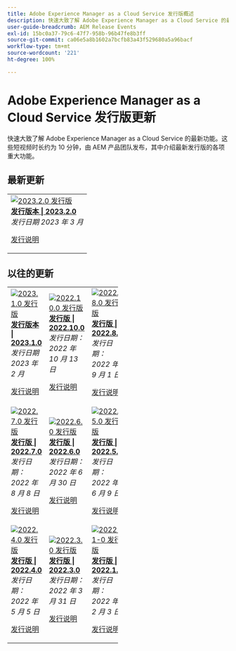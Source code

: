 ```yaml
---
title: Adobe Experience Manager as a Cloud Service 发行版概述
description: 快速大致了解 Adobe Experience Manager as a Cloud Service 的最新功能
user-guide-breadcrumb: AEM Release Events
exl-id: 15bc0a37-79c6-47f7-958b-96b47fe8b3ff
source-git-commit: ca06e5a8b1602a7bcfb83a43f529680a5a96bacf
workflow-type: tm+mt
source-wordcount: '221'
ht-degree: 100%

---
```


<!--
# Adobe Experience Manager as a Cloud Service release updates

Get a quick overview of the latest features on Adobe Experience Manager as a Cloud Service. These are short, roughly 10 minutes videos delivered by the AEM product team that share highlights of the latest release.

## Latest Update

<table style="max-width: 50%;">
  <tr>
    <td>
      <a href="2023/2023-4-0.md">
        <img alt="2023.4.0 Release" src="2023/assets/2023-4-0-thumb.png" />
      </a>
      <div>
        <a href="2023/2023-4-0.md">
          <strong>Release | 2023.4.0</strong>
          <br/>
        </a>
          <em>Release date May 2023 </em>
      </div>
      <p>
        <a href="https://experienceleague.adobe.com/docs/experience-manager-cloud-service/content/release-notes/release-notes/release-notes-current.html">Release notes</a>
      <p>
    </td>
  </tr>  
</table> 

## Past Updates

<table style="max-width: 50%;">
  <tr>
    <td>
      <a href="2023/2023-2-0.md">
        <img alt="2023.2.0 Release" src="2023/assets/2023-2-0-thumb.png" />
      </a>
      <div>
        <a href="2023/2023-2-0.md">
          <strong>Release | 2023.2.0</strong>
          <br/>
        </a>
          <em>Release date Mar 2023 </em>
      </div>
      <p>
        <a href="https://experienceleague.adobe.com/docs/experience-manager-cloud-service/content/release-notes/release-notes/release-notes-current.html">Release notes</a>
      <p>
    </td>
    <td>
      <a href="2023/2023-1-0.md">
        <img alt="2023.1.0 Release" src="2023/assets/2023-1-0-thumb.png" />
      </a>
      <div>
        <a href="2023/2023-1-0.md">
          <strong>Release | 2023.1.0</strong>
          <br/>
        </a>
          <em>Release date  Feb 2023 </em>
      </div>
      <p>
        <a href="https://experienceleague.adobe.com/docs/experience-manager-cloud-service/content/release-notes/release-notes/release-notes-current.html">Release notes</a>
      <p>
    </td>
    <td>
      <a href="2022/2022-10-0.md">
        <img alt="2022.10.0 Release" src="2022/assets/2022-10-0-thumb.png" />
      </a>
      <div>
        <a href="2022/2022-10-0.md">
          <strong>Release | 2022.10.0</strong>
          <br/>
        </a>
          <em>Release date  Oct 13, 2022 </em>
      </div>
      <p>
        <a href="https://experienceleague.adobe.com/docs/experience-manager-cloud-service/content/release-notes/release-notes/release-notes-current.html">Release notes</a>
      <p>
    </td>
  <tr>  
    <td>
      <a href="2022/2022-8-0.md">
        <img alt="2022.8.0 Release" src="2022/assets/2022-8-0-thumb.png" />
      </a>
      <div>
        <a href="2022/2022-8-0.md">
          <strong>Release | 2022.8.0</strong>
          <br/>
        </a>
          <em>Release date  Sept 1, 2022 </em>
      </div>
      <p>
        <a href="https://experienceleague.adobe.com/docs/experience-manager-cloud-service/content/release-notes/release-notes/release-notes-current.html">Release notes</a>
      <p>
    </td>
    <td>
      <a href="2022/2022-7-0.md">
        <img alt="2022.7.0 Release" src="2022/assets/2022-7-0-thumb.png" />
      </a>
      <div>
        <a href="2022/2022-7-0.md">
          <strong>Release | 2022.7.0</strong>
          <br/>
        </a>
          <em>Release date  Aug 8, 2022 </em>
      </div>
      <p>
        <a href="https://experienceleague.adobe.com/docs/experience-manager-cloud-service/content/release-notes/release-notes/release-notes-current.html">Release notes</a>
      <p>
    </td>
    <td>
      <a href="2022/2022-6-0.md">
        <img alt="2022.6.0 Release" src="2022/assets/2022-6-0-thumb.png" />
      </a>
      <div>
        <a href="2022/2022-6-0.md">
          <strong>Release | 2022.6.0</strong>
          <br/>
        </a>
          <em>Release date  June 30, 2022 </em>
      </div>
      <p>
        <a href="https://experienceleague.adobe.com/docs/experience-manager-cloud-service/content/release-notes/release-notes/release-notes-current.html">Release notes</a>
      <p>
    </td>
  </tr>
  <tr>
    <td>
      <a href="2022/2022-5-0.md">
        <img alt="2022.5.0 Release" src="2022/assets/2022-5-0-thumb.png" />
      </a>
      <div>
        <a href="2022/2022-5-0.md">
          <strong>Release | 2022.5.0</strong>
          <br/>
        </a>
          <em>Release date  June 9, 2022 </em>
      </div>
      <p>
        <a href="https://experienceleague.adobe.com/docs/experience-manager-cloud-service/content/release-notes/release-notes/release-notes-current.html">Release notes</a>
      <p>
    </td>
    <td>
      <a href="2022/2022-4-0.md">
        <img alt="2022.4.0 Release" src="2022/assets/2022-4-0.png" />
      </a>
      <div>
        <a href="2022/2022-4-0.md">
          <strong>Release | 2022.4.0</strong>
          <br/>
        </a>
          <em>Released  May 5, 2022 </em>
      </div>
      <p>
        <a href="https://experienceleague.adobe.com/docs/experience-manager-cloud-service/content/release-notes/release-notes/release-notes-current.html">Release notes</a>
      <p>
    </td>
    <td>
      <a href="2022/2022-3-0.md">
        <img alt="2022.3.0 Release" src="2022/assets/2022-3-0.png" />
      </a>
      <div>
        <a href="2022/2022-3-0.md">
          <strong>Release | 2022.3.0</strong>
          <br/>
        </a>
          <em>Released  March 31, 2022 </em>
      </div>
      <p>
        <a href="https://experienceleague.adobe.com/docs/experience-manager-cloud-service/content/release-notes/release-notes/release-notes-current.html">Release notes</a>
      <p>
    </td>
  </tr>
</table>
-->

# Adobe Experience Manager as a Cloud Service 发行版更新

快速大致了解 Adobe Experience Manager as a Cloud Service 的最新功能。这些短视频时长约为 10 分钟，由 AEM 产品团队发布，其中介绍最新发行版的各项重大功能。

## 最新更新

<table style="max-width: 50%;">
  <tr>
    <td>
      <a href="2023/2023-2-0.md">
        <img alt="2023.2.0 发行版" src="2023/assets/2023-2-0-thumb.png" />
      </a>
      <div>
        <a href="2023/2023-2-0.md">
          <strong>发行版本 | 2023.2.0</strong>
          <br/>
        </a>
          <em>发行日期 2023 年 3 月</em>
      </div>
      <p>
        <a href="https://experienceleague.adobe.com/docs/experience-manager-cloud-service/content/release-notes/release-notes/release-notes-current.html">发行说明</a>
      <p>
    </td>
  </tr>  
</table>

## 以往的更新

<table style="max-width: 50%;">
  <tr>
    <td>
      <a href="2023/2023-1-0.md">
        <img alt="2023.1.0 发行版" src="2023/assets/2023-1-0-thumb.png" />
      </a>
      <div>
        <a href="2023/2023-1-0.md">
          <strong>发行版本 | 2023.1.0</strong>
        <br/>
       </a>
        <em>发行日期  2023 年 2 月 </em>
      </div>
      <p>
        <a href="https://experienceleague.adobe.com/docs/experience-manager-cloud-service/content/release-notes/release-notes/release-notes-current.html">发行说明</a>
      <p>
    </td>
    <td>
      <a href="2022/2022-10-0.md">
        <img alt="2022.10.0 发行版" src="2022/assets/2022-10-0-thumb.png" />
      </a>
      <div>
        <a href="2022/2022-10-0.md">
          <strong>发行版 | 2022.10.0</strong>
          <br/>
        </a>
          <em>发行日期：2022 年 10 月 13 日</em>
      </div>
      <p>
        <a href="https://experienceleague.adobe.com/docs/experience-manager-cloud-service/content/release-notes/release-notes/release-notes-current.html">发行说明</a>
      <p>
    </td>  
    <td>
      <a href="2022/2022-8-0.md">
        <img alt="2022.8.0 发行版" src="2022/assets/2022-8-0-thumb.png" />
      </a>
      <div>
        <a href="2022/2022-8-0.md">
          <strong>发行版 | 2022.8.0</strong>
        <br/>
       </a>
        <em>发行日期：2022 年 9 月 1 日</em>
      </div>
      <p>
        <a href="https://experienceleague.adobe.com/docs/experience-manager-cloud-service/content/release-notes/release-notes/release-notes-current.html">发行说明</a>
      <p>
    </td>
  </tr>
  <tr> 
    <td>
      <a href="2022/2022-7-0.md">
        <img alt="2022.7.0 发行版" src="2022/assets/2022-7-0-thumb.png" />
      </a>
      <div>
        <a href="2022/2022-7-0.md">
          <strong>发行版 | 2022.7.0</strong>
        <br/>
       </a>
        <em>发行日期：2022 年 8 月 8 日</em>
      </div>
      <p>
        <a href="https://experienceleague.adobe.com/docs/experience-manager-cloud-service/content/release-notes/release-notes/release-notes-current.html">发行说明</a>
      <p>
    </td>
    <td>
      <a href="2022/2022-6-0.md">
        <img alt="2022.6.0 发行版" src="2022/assets/2022-6-0-thumb.png" />
      </a>
      <div>
        <a href="2022/2022-6-0.md">
          <strong>发行版 | 2022.6.0</strong>
        <br/>
       </a>
        <em>发行日期：2022 年 6 月 30 日</em>
      </div>
      <p>
        <a href="https://experienceleague.adobe.com/docs/experience-manager-cloud-service/content/release-notes/release-notes/release-notes-current.html">发行说明</a>
      <p>
    </td>
    <td>
      <a href="2022/2022-5-0.md">
        <img alt="2022.5.0 发行版" src="2022/assets/2022-5-0-thumb.png" />
      </a>
      <div>
        <a href="2022/2022-5-0.md">
          <strong>发行版 | 2022.5.0</strong>
        <br/>
       </a>
        <em>发行日期：2022 年 6 月 9 日</em>
      </div>
      <p>
        <a href="https://experienceleague.adobe.com/docs/experience-manager-cloud-service/content/release-notes/release-notes/release-notes-current.html">发行说明</a>
      <p>
    </td>
  </tr>
  <tr>     
    <td>
      <a href="2022/2022-4-0.md">
        <img alt="2022.4.0 发行版" src="2022/assets/2022-4-0.png" />
      </a>
      <div>
        <a href="2022/2022-4-0.md">
        <strong>发行版 | 2022.4.0</strong>
        <br/>
      </a>
        <em>发行日期：2022 年 5 月 5 日</em>
      </div>
      <p>
        <a href="https://experienceleague.adobe.com/docs/experience-manager-cloud-service/content/release-notes/release-notes/release-notes-current.html">发行说明</a>
      <p>
    </td>
    <td>
      <a href="2022/2022-3-0.md">
        <img alt="2022.3.0 发行版" src="2022/assets/2022-3-0.png" />
      </a>
      <div>
        <a href="2022/2022-3-0.md">
        <strong>发行版 | 2022.3.0</strong>
        <br/>
      </a>
        <em>发行日期：2022 年 3 月 31 日</em>
      </div>
      <p>
        <a href="https://experienceleague.adobe.com/docs/experience-manager-cloud-service/content/release-notes/release-notes/release-notes-current.html">发行说明</a>
      <p>
    </td>
    <td>
      <a href="2022/2022-1-0.md">
        <img alt="2022-1-0 发行版" src="2022/assets/2022-1-0.png" />
      </a>
      <div>
        <a href="2022/2022-1-0.md">
        <strong>发行版 | 2022.1.0</strong>
        <br/>
      </a>
        <em>发行日期：2022 年 2 月 3 日</em>
      </div>
      <p>
        <a href="https://experienceleague.adobe.com/docs/experience-manager-cloud-service/content/release-notes/release-notes/2022/release-notes-2022-1-0.html">发行说明</a>
      <p>
    </td>
  </tr>
</table>
